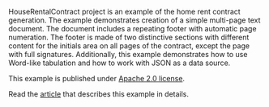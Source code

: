 ﻿HouseRentalContract project is an example of the home rent contract generation. The example demonstrates creation of a simple multi-page text document. The document includes a repeating footer with automatic page numeration. The footer is made of two distinctive sections with different content for the initials area on all pages of the contract, except the page with full signatures. Additionally, this example demonstrates how to use Word-like tabulation and how to work with JSON as a data source.

This example is published under [Apache 2.0 license](https://www.apache.org/licenses/LICENSE-2.0).

Read the [article](HouseRentalContract%20article.md) that describes this example in details.